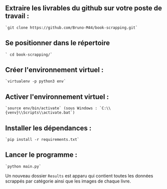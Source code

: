 ## Extraire les livrables du github sur votre poste de travail :
	`git clone https://github.com/Bruno-M44/book-scrapping.git`

## Se positionner dans le répertoire
	` cd book-scrapping/` 

## Créer l'environnement virtuel :
	`virtualenv -p python3 env`

## Activer l'environnement virtuel :
	`source env/bin/activate` (sous Windows : `C:\\{venv}\\Scripts\\activate.bat`)

## Installer les dépendances :	
	`pip install -r requirements.txt`

## Lancer le programme : 
	`python main.py`

Un nouveau dossier `Results` est apparu qui contient toutes les données scrappés par catégorie ainsi que les images de chaque livre.